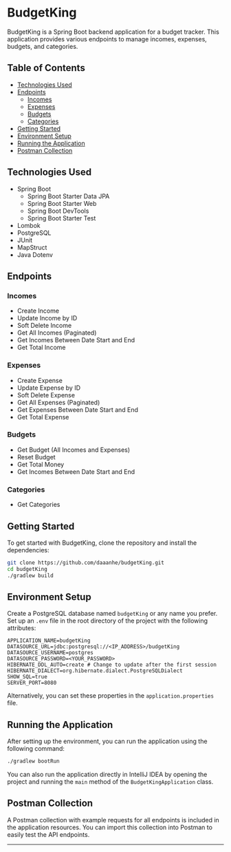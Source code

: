 # BudgetKing

BudgetKing is a Spring Boot backend application for a budget tracker. This application provides various endpoints to manage incomes, expenses, budgets, and categories.

## Table of Contents
- [Technologies Used](#technologies-used)
- [Endpoints](#endpoints)
  - [Incomes](#incomes)
  - [Expenses](#expenses)
  - [Budgets](#budgets)
  - [Categories](#categories)
- [Getting Started](#getting-started)
- [Environment Setup](#environment-setup)
- [Running the Application](#running-the-application)
- [Postman Collection](#postman-collection)

## Technologies Used
- Spring Boot
  - Spring Boot Starter Data JPA
  - Spring Boot Starter Web
  - Spring Boot DevTools
  - Spring Boot Starter Test
- Lombok
- PostgreSQL
- JUnit
- MapStruct
- Java Dotenv

## Endpoints

### Incomes
- Create Income
- Update Income by ID
- Soft Delete Income
- Get All Incomes (Paginated)
- Get Incomes Between Date Start and End
- Get Total Income

### Expenses
- Create Expense
- Update Expense by ID
- Soft Delete Expense
- Get All Expenses (Paginated)
- Get Expenses Between Date Start and End
- Get Total Expense

### Budgets
- Get Budget (All Incomes and Expenses)
- Reset Budget
- Get Total Money
- Get Incomes Between Date Start and End

### Categories
- Get Categories

## Getting Started

To get started with BudgetKing, clone the repository and install the dependencies:

```bash
git clone https://github.com/daaanhe/budgetKing.git
cd budgetKing
./gradlew build
```

## Environment Setup

Create a PostgreSQL database named `budgetKing` or any name you prefer. Set up an `.env` file in the root directory of the project with the following attributes:

```
APPLICATION_NAME=budgetKing
DATASOURCE_URL=jdbc:postgresql://<IP_ADDRESS>/budgetKing
DATASOURCE_USERNAME=postgres
DATASOURCE_PASSWORD=<YOUR_PASSWORD>
HIBERNATE_DDL_AUTO=create # Change to update after the first session
HIBERNATE_DIALECT=org.hibernate.dialect.PostgreSQLDialect
SHOW_SQL=true
SERVER_PORT=8080
```

Alternatively, you can set these properties in the `application.properties` file.

## Running the Application

After setting up the environment, you can run the application using the following command:

```bash
./gradlew bootRun
```

You can also run the application directly in IntelliJ IDEA by opening the project and running the `main` method of the `BudgetKingApplication` class.

## Postman Collection

A Postman collection with example requests for all endpoints is included in the application resources. You can import this collection into Postman to easily test the API endpoints.

---
